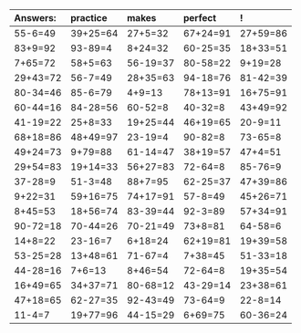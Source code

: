 | Answers: | practice | makes | perfect | ! |
| :--- | :--- | :--- | :--- | :--- |
| 55-6=49 | 39+25=64 | 27+5=32 | 67+24=91 | 27+59=86 | 
| 83+9=92 | 93-89=4 | 8+24=32 | 60-25=35 | 18+33=51 | 
| 7+65=72 | 58+5=63 | 56-19=37 | 80-58=22 | 9+19=28 | 
| 29+43=72 | 56-7=49 | 28+35=63 | 94-18=76 | 81-42=39 | 
| 80-34=46 | 85-6=79 | 4+9=13 | 78+13=91 | 16+75=91 | 
| 60-44=16 | 84-28=56 | 60-52=8 | 40-32=8 | 43+49=92 | 
| 41-19=22 | 25+8=33 | 19+25=44 | 46+19=65 | 20-9=11 | 
| 68+18=86 | 48+49=97 | 23-19=4 | 90-82=8 | 73-65=8 | 
| 49+24=73 | 9+79=88 | 61-14=47 | 38+19=57 | 47+4=51 | 
| 29+54=83 | 19+14=33 | 56+27=83 | 72-64=8 | 85-76=9 | 
| 37-28=9 | 51-3=48 | 88+7=95 | 62-25=37 | 47+39=86 | 
| 9+22=31 | 59+16=75 | 74+17=91 | 57-8=49 | 45+26=71 | 
| 8+45=53 | 18+56=74 | 83-39=44 | 92-3=89 | 57+34=91 | 
| 90-72=18 | 70-44=26 | 70-21=49 | 73+8=81 | 64-58=6 | 
| 14+8=22 | 23-16=7 | 6+18=24 | 62+19=81 | 19+39=58 | 
| 53-25=28 | 13+48=61 | 71-67=4 | 7+38=45 | 51-33=18 | 
| 44-28=16 | 7+6=13 | 8+46=54 | 72-64=8 | 19+35=54 | 
| 16+49=65 | 34+37=71 | 80-68=12 | 43-29=14 | 23+38=61 | 
| 47+18=65 | 62-27=35 | 92-43=49 | 73-64=9 | 22-8=14 | 
| 11-4=7 | 19+77=96 | 44-15=29 | 6+69=75 | 60-36=24 | 

